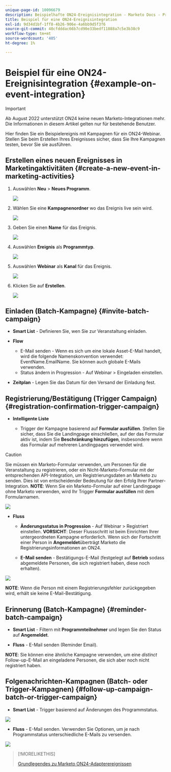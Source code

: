 ```yaml
---
unique-page-id: 10096679
description: Beispielhafte ON24-Ereignisintegration - Marketo Docs - Produktdokumentation
title: Beispiel für eine ON24-Ereignisintegration
exl-id: 9d34d1bf-1ff8-4b26-906e-4a6bb9d5f3f6
source-git-commit: 40cfdddac66b7cd90e33bedf11888a7c5e3b38c9
workflow-type: tm+mt
source-wordcount: '405'
ht-degree: 1%

---
```


# Beispiel für eine ON24-Ereignisintegration {#example-on-event-integration}

>[!IMPORTANT]
>
>Ab August 2022 unterstützt ON24 keine neuen Marketo-Integrationen mehr. Die Informationen in diesem Artikel gelten nur für bestehende Benutzer.

Hier finden Sie ein Beispielereignis mit Kampagnen für ein ON24-Webinar. Stellen Sie beim Erstellen Ihres Ereignisses sicher, dass Sie Ihre Kampagnen testen, bevor Sie sie ausführen.

## Erstellen eines neuen Ereignisses in Marketingaktivitäten {#create-a-new-event-in-marketing-activities}

1. Auswählen **Neu** > **Neues Programm**.

   ![](assets/image2015-12-22-15-3a35-3a15.png)

1. Wählen Sie eine **Kampagnenordner** wo das Ereignis live sein wird.

   ![](assets/image2015-12-22-15-3a39-3a51.png)

1. Geben Sie einen **Name** für das Ereignis.

   ![](assets/image2015-12-22-15-3a43-3a4.png)

1. Auswählen **Ereignis** als **Programmtyp**.

   ![](assets/image2015-12-22-15-3a44-3a41.png)

1. Auswählen **Webinar** als **Kanal** für das Ereignis.

   ![](assets/image2015-12-22-15-3a46-3a34.png)

1. Klicken Sie auf **Erstellen**.

   ![](assets/image2015-12-22-15-3a48-3a20.png)

## Einladen (Batch-Kampagne)  {#invite-batch-campaign}

* **Smart List** - Definieren Sie, wen Sie zur Veranstaltung einladen.
* **Flow**

   * E-Mail senden - Wenn es sich um eine lokale Asset-E-Mail handelt, wird die folgende Namenskonvention verwendet: EventName.EmailName. Sie können auch globale E-Mails verwenden.
   * Status ändern in Progression - Auf Webinar > Eingeladen einstellen.

* **Zeitplan** - Legen Sie das Datum für den Versand der Einladung fest.

## Registrierung/Bestätigung (Trigger Campaign) {#registration-confirmation-trigger-campaign}

* **Intelligente Liste**

   * Trigger der Kampagne basierend auf **Formular ausfüllen**. Stellen Sie sicher, dass Sie die Landingpage einschließen, auf der das Formular aktiv ist, indem Sie **Beschränkung hinzufügen**, insbesondere wenn das Formular auf mehreren Landingpages verwendet wird.

>[!CAUTION]
>
>Sie müssen ein Marketo-Formular verwenden, um Personen für die Veranstaltung zu registrieren, oder ein Nicht-Marketo-Formular mit der entsprechenden API-Integration, um Registrierungsdaten an Marketo zu senden. Dies ist von entscheidender Bedeutung für den Erfolg Ihrer Partner-Integration. **NOTE**: Wenn Sie ein Marketo-Formular auf einer Landingpage ohne Marketo verwenden, wird Ihr Trigger **Formular ausfüllen** mit dem Formularnamen.

![](assets/image2015-12-22-15-3a50-3a22.png)

* **Fluss**

   * **Änderungsstatus in Progression** - Auf Webinar > Registriert einstellen. **VORSICHT**: Dieser Flussschritt ist beim Einrichten Ihrer untergeordneten Kampagne erforderlich. Wenn sich der Fortschritt einer Person in **Angemeldet**&#x200B;überträgt Marketo die Registrierungsinformationen an ON24.

   * **E-Mail senden** - Bestätigungs-E-Mail (festgelegt auf **Betrieb** sodass abgemeldete Personen, die sich registriert haben, diese noch erhalten).

![](assets/image2015-12-22-15-3a52-3a9.png)

**NOTE**: Wenn die Person mit einem Registrierungsfehler zurückgegeben wird, erhält sie keine E-Mail-Bestätigung.

## Erinnerung (Batch-Kampagne) {#reminder-batch-campaign}

* **Smart List** - Filtern mit **Programmteilnehmer** und legen Sie den Status auf **Angemeldet**.

* **Fluss** - E-Mail senden (Reminder Email).

**NOTE**: Sie können eine ähnliche Kampagne verwenden, um eine *distinct* Follow-up-E-Mail an eingeladene Personen, die sich aber noch nicht registriert haben.

## Folgenachrichten-Kampagnen (Batch- oder Trigger-Kampagnen) {#follow-up-campaign-batch-or-trigger-campaign}

* **Smart List** - Trigger basierend auf Änderungen des Programmstatus.

![](assets/image2015-12-22-15-3a57-3a25.png)

* **Fluss** - E-Mail senden. Verwenden Sie Optionen, um je nach Programmstatus unterschiedliche E-Mails zu versenden.

![](assets/ten.png)

>[!MORELIKETHIS]
>
>[Grundlegendes zu Marketo ON24-Adapterereignissen](/help/marketo/product-docs/demand-generation/events/create-an-event/create-an-event-with-the-marketo-on24-adapter/understanding-marketo-on24-adapter-events.md)
